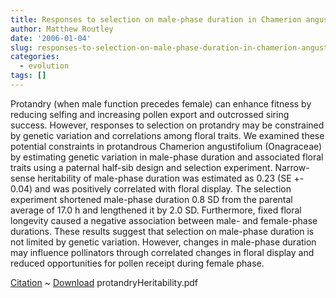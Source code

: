 ```yaml
---
title: Responses to selection on male-phase duration in Chamerion angustifolium
author: Matthew Routley
date: '2006-01-04'
slug: responses-to-selection-on-male-phase-duration-in-chamerion-angustifolium
categories:
  - evolution
tags: []
---
```


<p>Protandry (when male function precedes female) can enhance fitness by reducing selfing and increasing pollen export and outcrossed siring success. However, responses to selection on protandry may be constrained by genetic variation and correlations among floral traits. We examined these potential constraints in protandrous Chamerion angustifolium (Onagraceae) by estimating genetic variation in male-phase duration and associated floral traits using a paternal half-sib design and selection experiment. Narrow-sense heritability of male-phase duration was estimated as 0.23 (SE +- 0.04) and was positively correlated with floral display. The selection experiment shortened male-phase duration 0.8 SD from the parental average of 17.0 h and lengthened it by 2.0 SD. Furthermore, fixed floral longevity caused a negative association between male- and female-phase durations. These results suggest that selection on male-phase duration is not limited by genetic variation. However, changes in male-phase duration may influence pollinators through correlated changes in floral display and reduced opportunities for pollen receipt during female phase.</p>

<p><a href="http://www.hubmed.org/display.cgi?issn=1010061X&amp;uids=16033578">Citation</a> ~ <a href="http://s3.amazonaws.com/mroutley_public/protandryHeritability.pdf">Download</a> protandryHeritability.pdf</p>